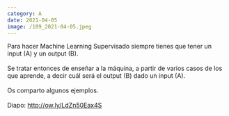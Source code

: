 ```yaml
--- 
category: A 
date: 2021-04-05 
image: /109_2021-04-05.jpeg 
--- 
```


Para hacer Machine Learning Supervisado siempre tienes que tener un input (A) y un output (B). <br><br>Se tratar entonces de enseñar a la máquina, a partir de varios casos de los que aprende, a decir cuál será el output (B) dado un input (A).<br><br>Os comparto algunos ejemplos.<br><br>Diapo: http://ow.ly/LdZn50Eax4S